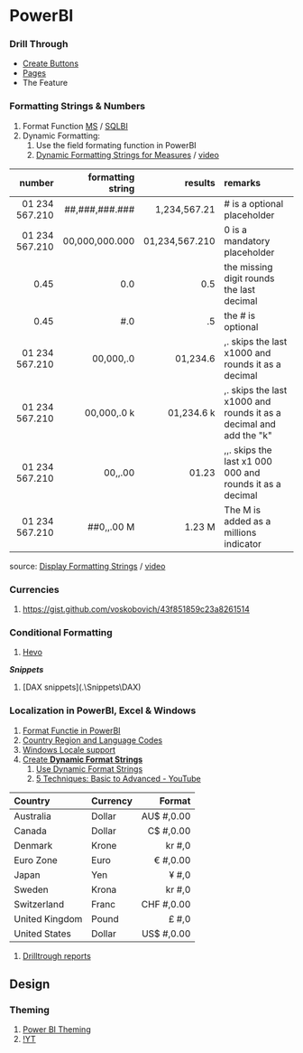 # PowerBI

### Drill Through

- [Create Buttons](https://learn.microsoft.com/en-us/power-bi/create-reports/desktop-drill-through-buttons)
- [Pages](https://learn.microsoft.com/en-us/power-bi/create-reports/desktop-drillthrough)
- The Feature

### Formatting Strings & Numbers

1. Format Function [MS](https://learn.microsoft.com/en-us/dax/format-function-dax) / [SQLBI](https://dax.guide/format/)
2. Dynamic Formatting:
   1. Use the field formating function in PowerBI
   2. [Dynamic Formatting Strings for Measures](https://learn.microsoft.com/en-us/power-bi/create-reports/desktop-dynamic-format-strings) / [video](https://www.youtube.com/watch?v=a3D7oXYjM9k)

|         number | formatting string |        results | remarks                                                            |
| -------------: | ----------------: | -------------: | :----------------------------------------------------------------- |
| 01 234 567.210 |    ##,###,###.### |   1,234,567.21 | # is a optional placeholder                                        |
| 01 234 567.210 |    00,000,000.000 | 01,234,567.210 | 0 is a mandatory placeholder                                       |
|           0.45 |               0.0 |            0.5 | the missing digit rounds the last decimal                          |
|           0.45 |               #.0 |             .5 | the # is optional                                                  |
| 01 234 567.210 |         00,000,.0 |       01,234.6 | ,. skips the last x1000 and rounds it as a decimal                 |
| 01 234 567.210 |       00,000,.0 k |     01,234.6 k | ,. skips the last x1000 and rounds it as a decimal and add the "k" |
| 01 234 567.210 |           00,,.00 |          01.23 | ,,. skips the last x1 000 000 and rounds it as a decimal           |
| 01 234 567.210 |        ##0,,.00 M |         1.23 M | The M is added as a millions indicator                             |

source: [Display Formatting Strings](https://learn.microsoft.com/en-us/power-bi/create-reports/desktop-custom-format-strings) / [video](https://www.youtube.com/watch?v=FVjtWouD5Fw)

### Currencies

1. https://gist.github.com/voskobovich/43f851859c23a8261514

### Conditional Formatting

1. [Hevo](https://hevodata.com/learn/power-bi-conditional-formatting/#2)

**_Snippets_**

1. [DAX snippets](.\Snippets\DAX\)

### Localization in PowerBI, Excel & Windows

1. [Format Functie in PowerBI](https://learn.microsoft.com/en-us/dax/format-function-dax)
2. [Country Region and Language Codes](https://support.microsoft.com/en-us/topic/country-region-and-language-codes-add36afe-804a-44f1-ae68-cfb9c9b72f8b)
3. [Windows Locale support](https://learn.microsoft.com/en-us/windows/win32/api/winnls/nf-winnls-localenametolcid)
4. [Create **Dynamic Format Strings**](https://learn.microsoft.com/en-us/power-bi/create-reports/desktop-dynamic-format-strings)
   1. [Use Dynamic Format Strings](https://learn.microsoft.com/en-us/power-bi/create-reports/desktop-custom-format-strings)
   2. [5 Techniques: Basic to Advanced - YouTube ](https://www.youtube.com/watch?v=4HfKHYX_nHo)

| Country        | Currency |     Format |
| :------------- | :------- | ---------: |
| Australia      | Dollar   | AU$ #,0.00 |
| Canada         | Dollar   |  C$ #,0.00 |
| Denmark        | Krone    |     kr #,0 |
| Euro Zone      | Euro     |   € #,0.00 |
| Japan          | Yen      |      ¥ #,0 |
| Sweden         | Krona    |     kr #,0 |
| Switzerland    | Franc    | CHF #,0.00 |
| United Kingdom | Pound    |      £ #,0 |
| United States  | Dollar   | US$ #,0.00 |

1. [Drilltrough reports](https://learn.microsoft.com/en-us/power-bi/create-reports/desktop-drillthrough)

## Design

### Theming

1. [Power BI Theming](https://learn.microsoft.com/en-us/power-bi/connect-data/desktop-python-scripts)
2. [!YT](https://youtu.be/ubk5smogosk)

